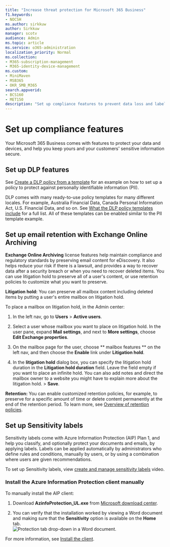 ```yaml
---
title: "Increase threat protection for Microsoft 365 Business"
f1.keywords:
- NOCSH
ms.author: sirkkuw
author: Sirkkuw
manager: scotv
audience: Admin
ms.topic: article
ms.service: o365-administration
localization_priority: Normal
ms.collection: 
- M365-subscription-management
- M365-identity-device-management 
ms.custom:
- MiniMaven
- MSB365
- OKR_SMB_M365
search.appverid:
- BCS160
- MET150
description: "Set up compliance features to prevent data loss and label sensitive data."
---
```

# Set up compliance features

Your Microsoft 365 Business comes with features to protect your data and devices, and help you keep yours and your customers' sensitive information secure.

## Set up DLP features

See [Create a DLP policy from a template](https://support.office.com/article/59414438-99f5-488b-975c-5023f2254369) for an example on how to set up a policy to protect against personally identifiable information (PII). 
  
DLP comes with many ready-to-use policy templates for many different locales. For example, Australia Financial Data, Canada Personal Information Act, U.S. Financial Data, and so on. See [What the DLP policy templates include](https://support.office.com/article/c2e588d3-8f4f-4937-a286-8c399f28953a) for a full list. All of these templates can be enabled similar to the PII template example. 
  
## Set up email retention with Exchange Online Archiving

 **Exchange Online Archiving** license features help maintain compliance and regulatory standards by preserving email content for eDiscovery. It also helps reduce your risk if there is a lawsuit, and provides a way to recover data after a security breach or when you need to recover deleted items. You can use litigation hold to preserve all of a user's content, or use retention policies to customize what you want to preserve.
  
**Litigation hold:** You can preserve all mailbox content including deleted items by putting a user's entire mailbox on litigation hold. 
    
To place a mailbox on litigation hold, in the Admin center:
    
1. In the left nav, go to **Users** \> **Active users**.
    
2. Select a user whose mailbox you want to place on litigation hold. In the user pane, expand **Mail settings**, and next to **More settings**, choose **Edit Exchange properties**.
    
3. On the mailbox page for the user, choose ** mailbox features ** on the left nav, and then choose the **Enable** link under **Litigation hold**.
    
4. In the **litigation hold** dialog box, you can specify the litigation hold duration in the **Litigation hold duration** field. Leave the field empty if you want to place an infinite hold. You can also add notes and direct the mailbox owner to a website you might have to explain more about the litigation hold. \> **Save**.
    
**Retention:** You can enable customized retention policies, for example, to preserve for a specific amount of time or delete content permanently at the end of the retention period. To learn more, see [Overview of retention policies](https://support.office.com/article/5e377752-700d-4870-9b6d-12bfc12d2423).

## Set up Sensitivity labels

Sensitivity labels come with Azure Information Protection (AIP) Plan 1, and help you classify, and optionally protect your documents and emails, by applying labels. Labels can be applied automatically by administrators who define rules and conditions, manually by users, or by using a combination where users are given recommendations.

To set up Sensitivity labels, view [create and manage sensitivity labels](https://support.office.com/article/2fb96b54-7dd2-4f0c-ac8d-170790d4b8b9) video.



### Install the Azure Information Protection client manually

To manually install the AIP client:

1. Download **AzinfoProtection_UL.exe** from [Microsoft download center](https://www.microsoft.com/download/details.aspx?id=53018).
 
2. You can verify that the installation worked by viewing a Word document and making sure that the **Sensitivity** option is available on the **Home** tab. 
<br/>![Protection tab drop-down in a Word document.](media/word-sensitivity.png)

For more information, see [Install the client](https://docs.microsoft.com/azure/information-protection/infoprotect-tutorial-step3).
